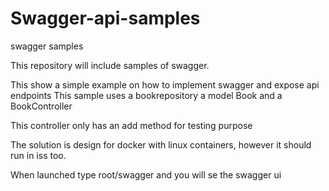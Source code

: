 # Swagger-api-samples
swagger samples

This repository will include samples of swagger.

This show a simple example on how to implement swagger and expose api endpoints
This sample uses a bookrepository a model Book and a BookController

This controller only has an add method for testing purpose

The solution is design for docker with linux containers, however it should run in iss too.

When launched type root/swagger and you will se the swagger ui 